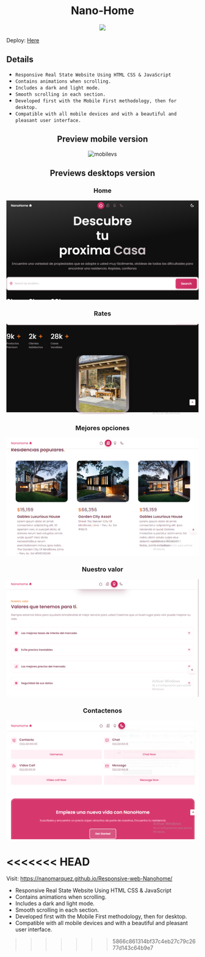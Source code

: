 <h1 align="center"> Nano-Home </h1>

   <p align="center">
   <img src="https://img.shields.io/badge/STATUS-DEPLOY-brightgreen">
   </p>

<p>Deploy: <a href='https://nanomarquez.github.io/Responsive-web-Nanohome/'>Here</a></p>

## Details

- `Responsive Real State Website Using HTML CSS & JavaScript`
- `Contains animations when scrolling.`
- `Includes a dark and light mode.`
- `Smooth scrolling in each section.`
- `Developed first with the Mobile First methodology, then for desktop.`
- `Compatible with all mobile devices and with a beautiful and pleasant user interface.`

<h2 align="center"> Preview mobile version </h2>

<p align="center">
<img alt="mobilevs" src="./assets/previews/Animation1.gif"/>
</p>

<h2 align="center"> Previews desktops version </h2>
<h3 align="center"> Home </h3>
<p align="center">
<img alt="desktopvs1" src="./assets/previews/preview1.PNG"/>
</p>
<h3 align="center"> Rates </h3>
<p align="center">
<img alt="desktopvs2" src="./assets/previews/preview2.PNG"/>
</p>
<h3 align="center"> Mejores opciones </h3>
<p align="center">
<img alt="desktopvs3" src="./assets/previews/preview3.PNG"/>
</p>
<h3 align="center"> Nuestro valor </h3>
<p align="center">
<img alt="desktopvs4" src="./assets/previews/preview4.PNG"/>
</p>
<h3 align="center"> Contactenos </h3>
<p align="center">
<img alt="desktopvs5" src="./assets/previews/preview5.PNG"/>
</p>



<<<<<<< HEAD
=======
Visit: https://nanomarquez.github.io/Responsive-web-Nanohome/

- Responsive Real State Website Using HTML CSS & JavaScript
- Contains animations when scrolling.
- Includes a dark and light mode.
- Smooth scrolling in each section.
- Developed first with the Mobile First methodology, then for desktop.
- Compatible with all mobile devices and with a beautiful and pleasant user interface.
>>>>>>> 5866c861314bf37c4eb27c79c2677d143c64b9e7

